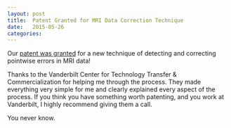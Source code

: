 ```yaml
---
layout: post
title:  Patent Granted for MRI Data Correction Technique
date:   2015-05-26
categories:
---
```


Our [patent was granted](https://www.google.com/patents/US9042623) for a new technique of detecting and correcting pointwise errors in MRI data!

Thanks to the Vanderbilt Center for Technology Transfer & Commercialization for helping me through the process.  They made everything very simple for me and clearly explained every aspect of the process. If you think you have something worth patenting, and you work at Vanderbilt, I highly recommend giving them a call. 

You never know.
